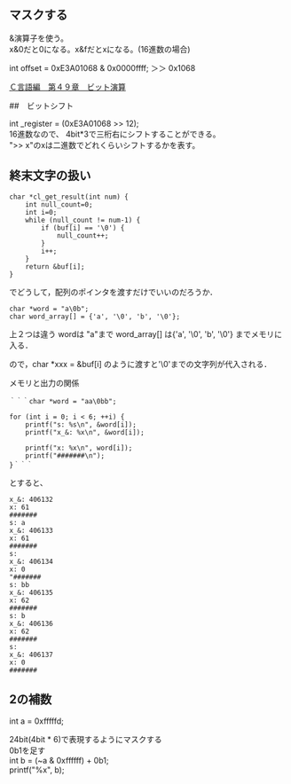 ## マスクする

&演算子を使う。  
x&0だと0になる。x&fだとxになる。(16進数の場合)


int offset = 0xE3A01068 & 0x0000ffff;
＞＞ 0x1068

[Ｃ言語編　第４９章　ビット演算](https://programming-place.net/ProgrammingPlacePlus/c/049.html)

##　ビットシフト

int _register = (0xE3A01068 >> 12);  
16進数なので、 4bit*3で三桁右にシフトすることができる。  
">> x"のxは二進数でどれくらいシフトするかを表す。


## 終末文字の扱い
```
char *cl_get_result(int num) {
    int null_count=0;
    int i=0;
    while (null_count != num-1) {
        if (buf[i] == '\0') {
            null_count++;
        }
        i++;
    }
    return &buf[i];
}

```
でどうして，配列のポインタを渡すだけでいいのだろうか．
```
char *word = "a\0b";
char word_array[] = {'a', '\0', 'b', '\0'};
```
上２つは違う
wordは "a"まで
word_array[] は{'a', '\0', 'b', '\0'}
までメモリに入る．

ので，char *xxx = &buf[i]
のように渡すと'\0'までの文字列が代入される．

メモリと出力の関係

    ｀｀｀char *word = "aa\0bb";

    for (int i = 0; i < 6; ++i) {
        printf("s: %s\n", &word[i]);
        printf("x_&: %x\n", &word[i]);

        printf("x: %x\n", word[i]);
        printf("#######\n");
    }｀｀｀
とすると、
```s: aa
x_&: 406132
x: 61
#######
s: a
x_&: 406133
x: 61
#######
s:
x_&: 406134
x: 0
"#######
s: bb
x_&: 406135
x: 62
#######
s: b
x_&: 406136
x: 62
#######
s:
x_&: 406137
x: 0
#######
```

## 2の補数
int a = 0xfffffd;  

24bit(4bit * 6)で表現するようにマスクする  
0b1を足す  
int b = (~a & 0xffffff) + 0b1;  
printf("%x", b);  

    